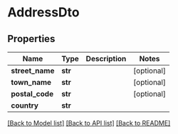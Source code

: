 # AddressDto

## Properties
Name | Type | Description | Notes
------------ | ------------- | ------------- | -------------
**street_name** | **str** |  | [optional] 
**town_name** | **str** |  | [optional] 
**postal_code** | **str** |  | [optional] 
**country** | **str** |  | 

[[Back to Model list]](../README.md#documentation-for-models) [[Back to API list]](../README.md#documentation-for-api-endpoints) [[Back to README]](../README.md)


